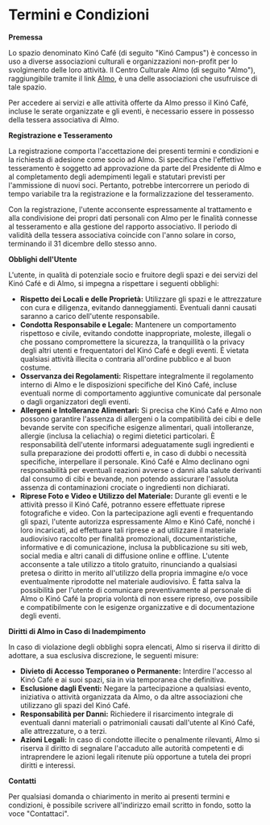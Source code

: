 # Termini e Condizioni

**Premessa**

Lo spazio denominato Kinó Café (di seguito "Kinó Campus") è concesso in uso a diverse associazioni culturali e organizzazioni non-profit per lo svolgimento delle loro attività. Il Centro Culturale Almo (di seguito "Almo"), raggiungibile tramite il link [Almo](https://www.instagram.com/centroculturalealmo/), è una delle associazioni che usufruisce di tale spazio.

Per accedere ai servizi e alle attività offerte da Almo presso il Kinó Café, incluse le serate organizzate e gli eventi, è necessario essere in possesso della tessera associativa di Almo.

**Registrazione e Tesseramento**

La registrazione comporta l'accettazione dei presenti termini e condizioni e la richiesta di adesione come socio ad Almo. Si specifica che l'effettivo tesseramento è soggetto ad approvazione da parte del Presidente di Almo e al completamento degli adempimenti legali e statutari previsti per l'ammissione di nuovi soci. Pertanto, potrebbe intercorrere un periodo di tempo variabile tra la registrazione e la formalizzazione del tesseramento.

Con la registrazione, l'utente acconsente espressamente al trattamento e alla condivisione dei propri dati personali con Almo per le finalità connesse al tesseramento e alla gestione del rapporto associativo. Il periodo di validità della tessera associativa coincide con l'anno solare in corso, terminando il 31 dicembre dello stesso anno.

**Obblighi dell'Utente**

L'utente, in qualità di potenziale socio e fruitore degli spazi e dei servizi del Kinó Café e di Almo, si impegna a rispettare i seguenti obblighi:

- **Rispetto dei Locali e delle Proprietà:** Utilizzare gli spazi e le attrezzature con cura e diligenza, evitando danneggiamenti. Eventuali danni causati saranno a carico dell'utente responsabile.
- **Condotta Responsabile e Legale:** Mantenere un comportamento rispettoso e civile, evitando condotte inappropriate, moleste, illegali o che possano compromettere la sicurezza, la tranquillità o la privacy degli altri utenti e frequentatori del Kinó Café e degli eventi. È vietata qualsiasi attività illecita o contraria all'ordine pubblico e al buon costume.
- **Osservanza dei Regolamenti:** Rispettare integralmente il regolamento interno di Almo e le disposizioni specifiche del Kinó Café, incluse eventuali norme di comportamento aggiuntive comunicate dal personale o dagli organizzatori degli eventi.
- **Allergeni e Intolleranze Alimentari:** Si precisa che Kinó Café e Almo non possono garantire l'assenza di allergeni o la compatibilità dei cibi e delle bevande servite con specifiche esigenze alimentari, quali intolleranze, allergie (inclusa la celiachia) o regimi dietetici particolari. È responsabilità dell'utente informarsi adeguatamente sugli ingredienti e sulla preparazione dei prodotti offerti e, in caso di dubbi o necessità specifiche, interpellare il personale. Kinó Café e Almo declinano ogni responsabilità per eventuali reazioni avverse o danni alla salute derivanti dal consumo di cibi e bevande, non potendo assicurare l'assoluta assenza di contaminazioni crociate o ingredienti non dichiarati.
- **Riprese Foto e Video e Utilizzo del Materiale:** Durante gli eventi e le attività presso il Kinó Café, potranno essere effettuate riprese fotografiche e video. Con la partecipazione agli eventi e frequentando gli spazi, l'utente autorizza espressamente Almo e Kinó Café, nonché i loro incaricati, ad effettuare tali riprese e ad utilizzare il materiale audiovisivo raccolto per finalità promozionali, documentaristiche, informative e di comunicazione, inclusa la pubblicazione su siti web, social media e altri canali di diffusione online e offline. L'utente acconsente a tale utilizzo a titolo gratuito, rinunciando a qualsiasi pretesa o diritto in merito all'utilizzo della propria immagine e/o voce eventualmente riprodotte nel materiale audiovisivo. È fatta salva la possibilità per l'utente di comunicare preventivamente al personale di Almo o Kinó Café la propria volontà di non essere ripreso, ove possibile e compatibilmente con le esigenze organizzative e di documentazione degli eventi.

**Diritti di Almo in Caso di Inadempimento**

In caso di violazione degli obblighi sopra elencati, Almo si riserva il diritto di adottare, a sua esclusiva discrezione, le seguenti misure:

- **Divieto di Accesso Temporaneo o Permanente:** Interdire l'accesso al Kinó Café e ai suoi spazi, sia in via temporanea che definitiva.
- **Esclusione dagli Eventi:** Negare la partecipazione a qualsiasi evento, iniziativa o attività organizzata da Almo, o da altre associazioni che utilizzano gli spazi del Kinó Café.
- **Responsabilità per Danni:** Richiedere il risarcimento integrale di eventuali danni materiali o patrimoniali causati dall'utente al Kinó Café, alle attrezzature, o a terzi.
- **Azioni Legali:** In caso di condotte illecite o penalmente rilevanti, Almo si riserva il diritto di segnalare l'accaduto alle autorità competenti e di intraprendere le azioni legali ritenute più opportune a tutela dei propri diritti e interessi.

**Contatti**

Per qualsiasi domanda o chiarimento in merito ai presenti termini e condizioni, è possibile scrivere all'indirizzo email scritto in fondo, sotto la voce "Contattaci".
